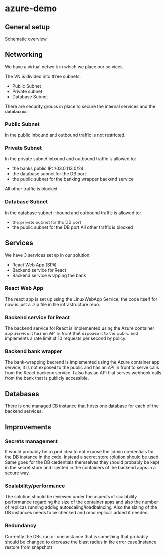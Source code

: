 # azure-demo

## General setup
Schematic overview
## Networking
We have a virtual network in which we place our services.

The VN is divided into three subnets:

- Public Subnet
- Private subnet
- Database Subnet

There are security groups in place to secure the internal services and the databases.

### Public Subnet

In the public inbound and outbound traffic is not restricted.

### Private Subnet
In the private subnet inbound and outbound traffic is allowed to:
 - the banks public IP: 203.0.113.0/24
 - the database subnet for the DB port
 - the public subnet for the banking wrapper backend service
  
All other traffic is blocked
### Database Subnet
In the database subnet inbound and outbound traffic is allowed to:
 - the private subnet for the DB port
 - the public subnet for the DB port
All other traffic is blocked

## Services
We have 3 services set up in our solution:

- React Web App (SPA)
- Backend service for React
- Backend service wrapping the bank

### React Web App

The react app is set up using the LinuxWebApp Service, the code itself for now is just a .zip file in the infrastructure repo.

### Backend service for React

The backend service for React is implemented using the Azure container app service it has an API in front that esposes it to the public and implements a rate limit of 10 requests per second by policy.

### Backend bank wrapper

The bank-wrapping backend is implemented using the Azure container app service, it is not exposed to the public and has an API in front to serve calls from the React backend service.
I also has an API that serves webhook calls from the bank that is publicly accessible.

## Databases

There is one managed DB instance that hosts one database for each of the backend services.


## Improvements

### Secrets management

It would probably be a good idea to not expose the admin credentials for the DB instance in the code.
Instead a secret store solution should be used.
Same goes for the DB credentials themselves they should probably be kept in the secret store and injected in the containers of the backend apps in a secure way.

### Scalability/performance

The solution should be reviewed under the aspects of scalability performance regarding the size of the container apps and also the number of replicas running adding autoscaling/loadbalncing.
Also the sizing of the DB instances needs to be checked and read replicas added if needed.

### Redundancy

Currently the DBs run on one instance that is something that probably should be changed to decrease the blast radius in the error case(instance restore from snapshot)





